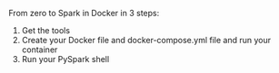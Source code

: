 From zero to Spark in Docker in 3 steps:

1. Get the tools  
2. Create your Docker file and docker-compose.yml file and run your container  
3. Run your PySpark shell  
